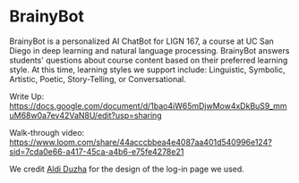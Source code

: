# BrainyBot 
BrainyBot is a personalized AI ChatBot for LIGN 167, a course at UC San Diego in deep learning and natural language processing. BrainyBot answers students' questions about course content based on their preferred learning style. At this time, learning styles we support include: Linguistic, Symbolic, Artistic, Poetic, Story-Telling, or Conversational.

Write Up: https://docs.google.com/document/d/1bao4iW65mDjwMow4xDkBuS9_mmuM68w0a7ev42VaN8U/edit?usp=sharing

Walk-through video: https://www.loom.com/share/44acccbbea4e4087aa401d540996e124?sid=7cda0e66-a417-45ca-a4b6-e75fe4278e21

We credit [Aldi Duzha](https://github.com/aldi/bulma-login-template) for the design of the log-in page we used.
